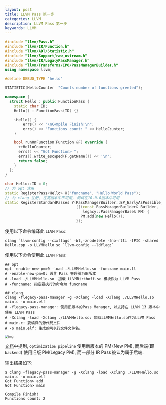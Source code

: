 ```yaml
---
layout: post
title: LLVM Pass 第一步
categories: LLVM
description: LLVM Pass 第一步
keywords: LLVM
---
```




```cpp
#include "llvm/Pass.h"
#include "llvm/IR/Function.h"
#include "llvm/ADT/Statistic.h"
#include "llvm/Support/raw_ostream.h"
#include "llvm/IR/LegacyPassManager.h"
#include "llvm/Transforms/IPO/PassManagerBuilder.h"
using namespace llvm;

#define DEBUG_TYPE "hello"

STATISTIC(HelloCounter, "Counts number of functions greeted");

namespace {
  struct Hello : public FunctionPass {
    static char ID;
    Hello() : FunctionPass(ID) {}

    ~Hello() {
        errs() << "\nCompile Finish!\n";
        errs() << "Functions count: " << HelloCounter;
    }

    bool runOnFunction(Function &F) override {
      ++HelloCounter;
      errs() << "Got Function> ";
      errs().write_escaped(F.getName()) << '\n';
      return false;
    }
  };
}

char Hello::ID = 0;
// 为 opt 注册
static RegisterPass<Hello> X("funcname", "Hello World Pass");
// 为 clang 注册, 在高版本中不可用, 测试在10.0.0版本中可用
static RegisterStandardPasses Y(PassManagerBuilder::EP_EarlyAsPossible,
                                [](const PassManagerBuilder& Builder,
                                   legacy::PassManagerBase& PM) {
                                  PM.add(new Hello());
                                });
```

使用以下命令编译此 `LLVM Pass`:

```shell
clang `llvm-config --cxxflags` -Wl,-znodelete -fno-rtti -fPIC -shared Hello.cpp -o LLVMHello.so `llvm-config --ldflags`
```

使用以下命令使用此 `LLVM Pass`:

```shell
## opt
opt -enable-new-pm=0 -load ./LLVMHello.so -funcname main.ll
# -enable-new-pm=0: 设置 Pass 管理器为旧版本
# -load ./LLVMHello.so: 加载 LLVMBirkhoff.so 模块作为 LLVM Pass
# -funcname: 指定要执行的命令为 funcname

## clang
clang -flegacy-pass-manager -g -Xclang -load -Xclang ./LLVMHello.so main.c -o main.elf
# -flegacy-pass-manager: 使用旧版本的Pass Manager, 以支持在 LLVM 13 版本中使用 LLVM Pass
# -Xclang -load -Xclang ./LLVMHello.so: 加载LLVMHello.so作为LLVM Pass
# main.c: 要编译的源代码文件
# -o main.elf: 生成的可执行文件文件名。
```

<img src="https://qiniu.maikebuke.com/v2-773af6674c51dce5f8c9a8adcf48485c_r.jpg" alt="img" style="zoom: 67%;" />

[文档](https://llvm.org/docs/NewPassManager.html#status-of-the-new-and-legacy-pass-managers)中提到, `optimization pipeline` 使用新版本的 PM (New PM), 而后端(即 `backend`) 使用旧版 PM(Legacy PM), 而一部分 IR Pass 被认为属于后端. 



输出结果如下:

```shell
$ clang -flegacy-pass-manager -g -Xclang -load -Xclang ./LLVMHello.so main.c -o main.elf 
Got Function> add
Got Function> main

Compile Finish!
Functions count: 2
```


































